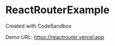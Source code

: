 # ReactRouterExample
Created with CodeSandbox

Demo URL:
<a href="https://reactrouter.vercel.app/" target="_blank">https://reactrouter.vercel.app</a>